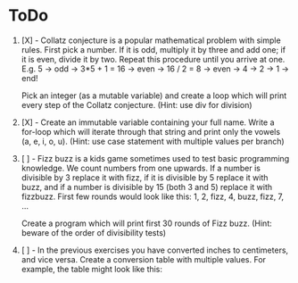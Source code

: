 # ToDo

1. [X] - Collatz conjecture is a popular mathematical problem with simple rules. First pick a number. If it is odd, multiply it by three and add one; if it is even, divide it by two. Repeat this procedure until you arrive at one. E.g. 5 → odd → 3\*5 + 1 = 16 → even → 16 / 2 = 8 → even → 4 → 2 → 1 → end!
    
     Pick an integer (as a mutable variable) and create a loop which will print every step of the Collatz conjecture. (Hint: use div for division)
2. [X] - Create an immutable variable containing your full name. Write a for-loop which will iterate through that string and print only the vowels (a, e, i, o, u). (Hint: use case statement with multiple values per branch)
3. [ ] - Fizz buzz is a kids game sometimes used to test basic programming knowledge. We count numbers from one upwards. If a number is divisible by 3 replace it with fizz, if it is divisible by 5 replace it with buzz, and if a number is divisible by 15 (both 3 and 5) replace it with fizzbuzz. First few rounds would look like this: 1, 2, fizz, 4, buzz, fizz, 7, …​
     
    Create a program which will print first 30 rounds of Fizz buzz. (Hint: beware of the order of divisibility tests)
4. [ ] - In the previous exercises you have converted inches to centimeters, and vice versa. Create a conversion table with multiple values. For example, the table might look like this:
